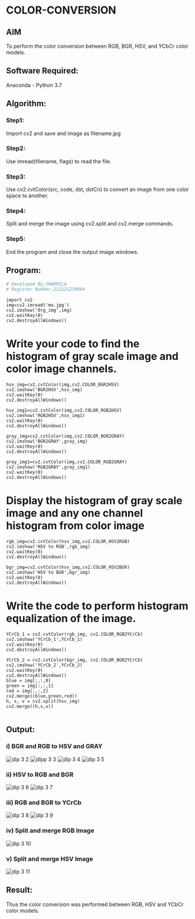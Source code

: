 # COLOR-CONVERSION
## AIM
To perform the color conversion between RGB, BGR, HSV, and YCbCr color models.

## Software Required:
Anaconda - Python 3.7
## Algorithm:
### Step1:
Import cv2 and save and image as filename.jpg

### Step2:
Use imread(filename, flags) to read the file.

### Step3:
Use cv2.cvtColor(src, code, dst, dstCn) to convert an image from one color space to another.

### Step4:

Split and merge the image using cv2.split and cv2.merge commands.

### Step5:
End the program and close the output image windows.

## Program:
```python
# Developed By:SHARMILA
# Register Number:212221230094
```
```
import cv2
img=cv2.imread('mo.jpg')
cv2.imshow('Org_img',img)
cv2.waitKey(0)
cv2.destroyAllWindows()
```
# Write your code to find the histogram of gray scale image and color image channels.
```
hsv_img=cv2.cvtColor(img,cv2.COLOR_BGR2HSV)
cv2.imshow('BGR2HSV',hsv_img)
cv2.waitKey(0)
cv2.destroyAllWindows()

hsv_img1=cv2.cvtColor(img,cv2.COLOR_RGB2HSV)
cv2.imshow('RGB2HSV',hsv_img1)
cv2.waitKey(0)
cv2.destroyAllWindows()

gray_img=cv2.cvtColor(img,cv2.COLOR_BGR2GRAY)
cv2.imshow('BGR2GRAY',gray_img)
cv2.waitKey(0)
cv2.destroyAllWindows()

gray_img1=cv2.cvtColor(img,cv2.COLOR_RGB2GRAY)
cv2.imshow('RGB2GRAY',gray_img1)
cv2.waitKey(0)
cv2.destroyAllWindows()
```
# Display the histogram of gray scale image and any one channel histogram from color image
```
rgb_img=cv2.cvtColor(hsv_img,cv2.COLOR_HSV2RGB)
cv2.imshow('HSV to RGB',rgb_img)
cv2.waitKey(0)
cv2.destroyAllWindows()

bgr_img=cv2.cvtColor(hsv_img,cv2.COLOR_HSV2BGR)
cv2.imshow('HSV to BGR',bgr_img)
cv2.waitKey(0)
cv2.destroyAllWindows()
```
# Write the code to perform histogram equalization of the image. 
```
YCrCb_1 = cv2.cvtColor(rgb_img, cv2.COLOR_RGB2YCrCb)
cv2.imshow('YCrCb_1',YCrCb_1)
cv2.waitKey(0)
cv2.destroyAllWindows()

YCrCb_2 = cv2.cvtColor(bgr_img, cv2.COLOR_BGR2YCrCb)
cv2.imshow('YCrCb_2',YCrCb_2)
cv2.waitKey(0)
cv2.destroyAllWindows()
blue = img[:,:,0]
green = img[:,:,1]
red = img[:,:,2]
cv2.merge((blue,green,red))
h, s, v = cv2.split(hsv_img)
cv2.merge((h,s,v))


```
## Output:
### i) BGR and RGB to HSV and GRAY
![dip 3 2](https://github.com/Sharmilasha/COLOR-CONVERSION/assets/94506182/57c9b24a-6390-4d5d-9c0d-6dda617d80c3)
![dipp 3 3](https://github.com/Sharmilasha/COLOR-CONVERSION/assets/94506182/e5ac2974-764e-4fb0-b59f-402732a2ab42)
![dip 3 4](https://github.com/Sharmilasha/COLOR-CONVERSION/assets/94506182/7e6a9f23-f1eb-4a9f-a14e-d534765d5d5e)
![dip 3 5](https://github.com/Sharmilasha/COLOR-CONVERSION/assets/94506182/78d70645-4ddd-4b8c-b7b8-5246e7428038)

### ii) HSV to RGB and BGR
![dip 3 6](https://github.com/Sharmilasha/COLOR-CONVERSION/assets/94506182/93a9e5c6-b5d3-439b-a178-d9b0de2fdc7a)
![dip 3 7](https://github.com/Sharmilasha/COLOR-CONVERSION/assets/94506182/b5f78eda-07fa-456e-9db0-eae1ff6b2c4b)

### iii) RGB and BGR to YCrCb
![dip 3 8](https://github.com/Sharmilasha/COLOR-CONVERSION/assets/94506182/4273f290-42ab-4dc4-950c-16a49b603527)
![dip 3 9](https://github.com/Sharmilasha/COLOR-CONVERSION/assets/94506182/d0394f4b-9207-4cf1-97c7-66009701c277)


### iv) Split and merge RGB Image
![dip 3 10](https://github.com/Sharmilasha/COLOR-CONVERSION/assets/94506182/7bc9dfef-58fd-4894-b743-02d7c12ebd7d)


### v) Split and merge HSV Image
![dip 3 11](https://github.com/Sharmilasha/COLOR-CONVERSION/assets/94506182/6bb4894a-edfe-4cc9-b484-bcf5a52866e6)


## Result:
Thus the color conversion was performed between RGB, HSV and YCbCr color models.
